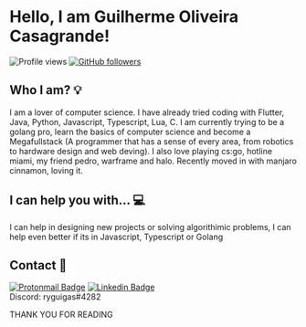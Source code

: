 # Hello, I am Guilherme Oliveira Casagrande!
![Profile views](https://gpvc.arturio.dev/ryguigas0)
[![GitHub followers](https://img.shields.io/github/followers/ryguigas0.svg?style=social&label=Follow&maxAge=2592000)](https://github.com/ryguigas0?tab=followers)


## Who I am? :bulb:
I am a lover of computer science. I have already tried coding with Flutter, Java, Python, Javascript, Typescript, Lua, C. I am currently trying to be a golang pro, learn the basics of computer science and become a Megafullstack (A programmer that has a sense of every area, from robotics to hardware design and web deving). I also love playing cs:go, hotline miami, my friend pedro, warframe and halo. Recently moved in with manjaro cinnamon, loving it.

## I can help you with... :computer:
I can help in designing new projects or solving algorithimic problems, I can help even better if its in Javascript, Typescript or Golang

## Contact :satellite:
[![Protonmail Badge](https://img.shields.io/badge/ProtonMail-8B89CC?style=for-the-badge&logo=protonmail&logoColor=white)]( guigacasa@protonmail.ch)
[![Linkedin Badge](https://img.shields.io/badge/-GuilhermeCasagrande-blue?style=flat-square&logo=Linkedin&logoColor=white&link=https://www.linkedin.com/in/guigacasa-megastack/)](https://www.linkedin.com/in/guigacasa-megastack/) </br>
Discord: ryguigas#4282

THANK YOU FOR READING
